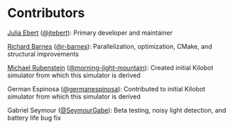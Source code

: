 # Contributors

[Julia Ebert](https://juliaebert.com) ([@jtebert](https://github.com/jtebert)): Primary developer and maintainer

[Richard Barnes](http://rbarnes.org/) ([@r-barnes](https://github.com/r-barnes)): Parallelization, optimization, CMake, and structural improvements

[Michael Rubenstein](http://users.eecs.northwestern.edu/~mrubenst/) ([@morning-light-mountain](https://github.com/morning-light-mountain)): Created initial Kilobot simulator from which this simulator is derived

German Espinosa ([@germanespinosa](https://github.com/germanespinosa)): Contributed to initial Kilobot simulator from which this simulator is derived

Gabriel Seymour ([@SeymourGabe](https://github.com/SeymourGabe)): Beta testing, noisy light detection, and battery life bug fix